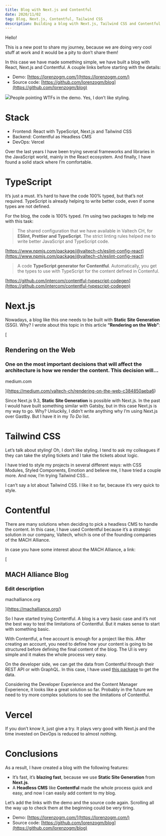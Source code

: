 ```yaml
---
title: Blog with Next.js and Contentful
date: 2020/11/02
tag: Blog, Next.js, Contentful, Tailwind CSS
description: Building a blog with Next.js, Tailwind CSS and Contentful as headless CMS
---
```


Hello!

This is a new post to share my journey, because we are doing very cool stuff at work and it would be a pity to don’t share them!

In this case we have made something simple, we have built a blog with React, Next.js and Contentful. A couple links before starting with the details:

- Demo: [https://lorenzogm.com/](https://lorenzogm.com/)
- Source code: [https://github.com/lorenzogm/blog](https://github.com/lorenzogm/blog)

![](https://miro.medium.com/max/1400/1*MEef6ssM8_W_QyR0D-1yew.jpeg)People pointing WTFs in the demo. Yes, I don’t like styling.

# Stack

- Frontend: React with TypeScript, Next.js and Tailwind CSS
- Backend: Contentful as Headless CMS
- DevOps: Vercel

Over the last years I have been trying several frameworks and libraries in the JavaScript world, mainly in the React ecosystem. And finally, I have found a solid stack where I’m comfortable.

# TypeScript

It’s just a must. It’s hard to have the code 100% typed, but that’s not required. TypeScript is already helping to write better code, even if some types are not defined.

For the blog, the code is 100% typed. I’m using two packages to help me with this task:

> The shared configuration that we have available in Valtech CH, for **ESlint, Prettier and TypeScript**. The strict linting rules helped me to write better JavaScript and TypeScript code.

[https://www.npmjs.com/package/@valtech-ch/eslint-config-react](https://www.npmjs.com/package/@valtech-ch/eslint-config-react)

> A code **TypeScript generator for Contentful**. Automatically, you get the types to use with TypeScript for the content defined in Contenful.

[https://github.com/intercom/contentful-typescript-codegen](https://github.com/intercom/contentful-typescript-codegen)

# Next.js

Nowadays, a blog like this one needs to be built with **Static Site Generation** (SSG). Why? I wrote about this topic in this article **“Rendering on the Web”**:

[

## Rendering on the Web

### One on the most important decisions that will affect the architecture is how we render the content. This decision will…

medium.com

](https://medium.com/valtech-ch/rendering-on-the-web-c384850aeba6)

Since Next.js 9.3, **Static Site Generation** is possible with Next.js. In the past I would have built something similar with Gatsby, but in this case Next.js is my way to go. Why? Unluckily, I didn’t write anything why I’m using Next.js over Gastby. But I have it in my _To Do_ list.

# Tailwind CSS

Let’s talk about styling! Oh, I don’t like styling. I tend to ask my colleagues if they can take the styling tickets and I take the tickets about logic.

I have tried to style my projects in several different ways: with CSS Modules, Styled Components, Emotion and believe me, I have tried a couple more. And now, I’m trying Tailwind CSS…

I can’t say a lot about Tailwind CSS. I like it so far, because it’s very quick to style.

# Contentful

There are many solutions when deciding to pick a headless CMS to handle the content. In this case, I have used Contentful because it’s a strategic solution in our company, Valtech, which is one of the founding companies of the MACH Alliance.

In case you have some interest about the MACH Alliance, a link:

[

## MACH Alliance Blog

### Edit description

machalliance.org

](https://machalliance.org/)

So I have started trying Contentful. A blog is a very basic case and it’s not the best way to test the limitations of Contentful. But it makes sense to start with something basic.

With Contentful, a free account is enough for a project like this. After creating an account, you need to define how your content is going to be structured before defining the final content of the blog. The UI is very simple and it makes the whole process very easy.

On the developer side, we can get the data from Contentful through their REST API or with GraphQL. In this case, I have used [this package](https://www.npmjs.com/package/contentful) to get the data.

Considering the Developer Experience and the Content Manager Experience, it looks like a great solution so far. Probably in the future we need to try more complex solutions to see the limitations of Contentful.

# Vercel

If you don’t know it, just give a try. It plays very good with Next.js and the time invested on DevOps is reduced to almost nothing.

# Conclusions

As a result, I have created a blog with the following features:

- It’s fast, it’s **blazing fast**, because we use **Static Site Generation** from **Next.js**.
- A **Headless CMS** like **Contentful** made the whole process quick and easy, and now I can easily add content to my blog.

Let’s add the links with the demo and the source code again. Scrolling all the way up to check them at the beginning could be very tiring.

- Demo: [https://lorenzogm.com/](https://lorenzogm.com/)
- Source code: [https://github.com/lorenzogm/blog](https://github.com/lorenzogm/blog)
